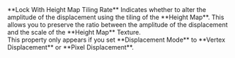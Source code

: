<tr>
<td>**Lock With Height Map Tiling Rate**</td>
<td>Indicates whether to alter the amplitude of the displacement using the tiling of the **Height Map**. This allows you to preserve the ratio between the amplitude of the displacement and the scale of the **Height Map** Texture.<br/>This property only appears if you set **Displacement Mode** to **Vertex Displacement** or **Pixel Displacement**.</td>
</tr>


